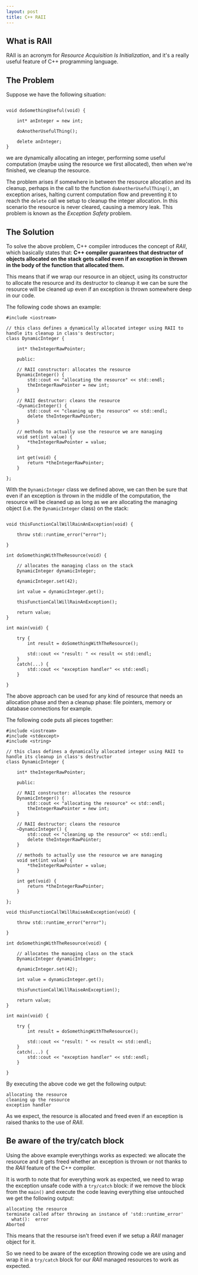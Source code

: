 ```yaml
---
layout: post
title: C++ RAII
---
```


## What is RAII

RAII is an acronym for *Resource Acquisition Is Initialization*, and it's a really useful feature of C++ programming language.

## The Problem

Suppose we have the following situation:

~~~

void doSomethingUseful(void) {
    
    int* anInteger = new int;
    
    doAnotherUsefulThing();
    
    delete anInteger;
}

~~~

we are dynamically allocating an integer, performing some useful computation (maybe using the resource we first allocated), then
when we're finished, we cleanup the resource.

The problem arises if somewhere in between the resource allocation and its cleanup, perhaps in the call to the function
`doAnotherUsefulThing()`, an exception arises, halting current computation flow and preventing it to reach the `delete` call
we setup to cleanup the integer allocation. In this scenario the resource is never cleared, causing a memory leak.
This problem is known as the *Exception Safety* problem.

## The Solution

To solve the above problem, C++ compiler introduces the concept of *RAII*, which basically states that: **C++ compiler guarantees that
destructor of objects allocated on the stack gets called even if an exception in thrown in the body of the function that allocated
them.**

This means that if we wrap our resource in an object, using its constructor to allocate the resource and its destructor to cleanup
it we can be sure the resource will be cleaned up even if an exception is thrown somewhere deep in our code.

The following code shows an example:

~~~
#include <iostream>

// this class defines a dynamically allocated integer using RAII to handle its cleanup in class's destructor;
class DynamicInteger {
    
    int* theIntegerRawPointer;
    
    public:
    
    // RAII constructor: allocates the resource
    DynamicInteger() {
        std::cout << "allocating the resource" << std::endl;
        theIntegerRawPointer = new int;
    }
    
    // RAII destructor: cleans the resource
    ~DynamicInteger() {
        std::cout << "cleaning up the resource" << std::endl;
        delete theIntegerRawPointer;
    }
    
    // methods to actually use the resource we are managing
    void set(int value) {
        *theIntegerRawPointer = value;
    }
    
    int get(void) {
        return *theIntegerRawPointer;
    }
    
};
~~~

With the `DynamicInteger` class we defined above, we can then be sure that even if an exception is thrown in the middle of
the computation, the resource will be cleaned up as long as we are allocating the managing object (i.e. the `DynamicInteger` class)
on the stack:

~~~

void thisFunctionCallWillRainAnException(void) {

    throw std::runtime_error("error");

}

int doSomethingWithTheResource(void) {
    
    // allocates the managing class on the stack
    DynamicInteger dynamicInteger;
    
    dynamicInteger.set(42);
    
    int value = dynamicInteger.get();
    
    thisFunctionCallWillRainAnException();
    
    return value;
}

int main(void) {

    try {
        int result = doSomethingWithTheResource();
        
        std::cout << "result: " << result << std::endl;
    }
    catch(...) {
        std::cout << "exception handler" << std::endl;
    }
    
}

~~~

The above approach can be used for any kind of resource that needs an allocation phase and then a cleanup phase: file pointers,
memory or database connections for example.

The following code puts all pieces together:

~~~
#include <iostream>
#include <stdexcept>
#include <string>

// this class defines a dynamically allocated integer using RAII to handle its cleanup in class's destructor
class DynamicInteger {
    
    int* theIntegerRawPointer;
    
    public:
    
    // RAII constructor: allocates the resource
    DynamicInteger() {
        std::cout << "allocating the resource" << std::endl;
        theIntegerRawPointer = new int;
    }
    
    // RAII destructor: cleans the resource
    ~DynamicInteger() {
        std::cout << "cleaning up the resource" << std::endl;
        delete theIntegerRawPointer;
    }
    
    // methods to actually use the resource we are managing
    void set(int value) {
        *theIntegerRawPointer = value;
    }
    
    int get(void) {
        return *theIntegerRawPointer;
    }
    
};

void thisFunctionCallWillRaiseAnException(void) {

    throw std::runtime_error("error");

}

int doSomethingWithTheResource(void) {
    
    // allocates the managing class on the stack
    DynamicInteger dynamicInteger;
    
    dynamicInteger.set(42);
    
    int value = dynamicInteger.get();
    
    thisFunctionCallWillRaiseAnException();
    
    return value;
}

int main(void) {

    try {
        int result = doSomethingWithTheResource();
        
        std::cout << "result: " << result << std::endl;
    }
    catch(...) {
        std::cout << "exception handler" << std::endl;
    }
    
}
~~~

By executing the above code we get the following output:

~~~
allocating the resource
cleaning up the resource
exception handler
~~~

As we expect, the resource is allocated and freed even if an exception is raised thanks to the use of *RAII*.

## Be aware of the try/catch block

Using the above example everythings works as expected: we allocate the resource and it gets freed whether an exception is thrown or
not thanks to the *RAII* feature of the C++ compiler.

It is worth to note that for everything work as expected, we need to wrap the exception unsafe code with a `try/catch` block: if we
remove the block from the `main()` and execute the code leaving everything else untouched we get the following output:

~~~
allocating the resource
terminate called after throwing an instance of 'std::runtime_error'
  what():  error
Aborted
~~~

This means that the resourse isn't freed even if we setup a *RAII* manager object for it. 

So we need to be aware of the exception throwing code we are using and wrap it in a `try/catch` block for our *RAII* managed resources
to work as expected.
